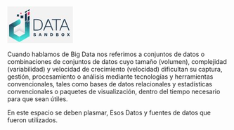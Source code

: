 <img src="/App/logdat.JPG" alt="My cool logo"/>

Cuando hablamos de Big Data nos referimos a conjuntos de datos o combinaciones de conjuntos de datos
cuyo tamaño (volumen), complejidad (variabilidad) y velocidad de crecimiento (velocidad) dificultan
su captura, gestión, procesamiento o análisis mediante tecnologías y herramientas convencionales,
tales como bases de datos relacionales y estadísticas convencionales o paquetes de visualización,
dentro del tiempo necesario para que sean útiles.

En este espacio se deben plasmar, Esos Datos y fuentes de datos que fueron utilizados.
